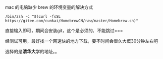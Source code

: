 mac 的电脑缺少 brew 的环境变量的解决方式

```
/bin/zsh -c "$(curl -fsSL https://gitee.com/cunkai/HomebrewCN/raw/master/Homebrew.sh)"
```

直接输入即可，期间会安装git，这个是必须的，不能跳过===

经测试可用，最好找一个网速快的地方下载，要不时间会很久大概30分钟左右吧

选择的是**清华大**学的地址。。